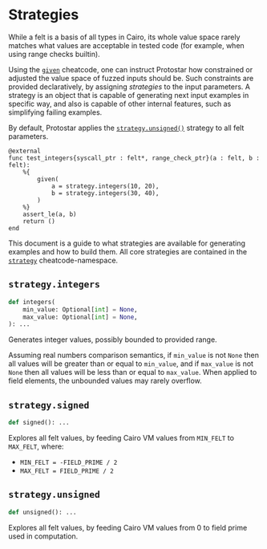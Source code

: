 # Strategies

While a felt is a basis of all types in Cairo, its whole value space rarely matches what values are
acceptable in tested code (for example, when using range checks builtin).

Using the [`given`](../02-cheatcodes/given.md) cheatcode,
one can instruct Protostar how constrained or adjusted the value space of fuzzed inputs should be.
Such constraints are provided declaratively, by assigning _strategies_ to the input parameters.
A strategy is an object that is capable of generating next input examples in specific way,
and also is capable of other internal features, such as simplifying failing examples.

By default, Protostar applies the [`strategy.unsigned()`](#strategyunsigned) strategy to all felt
parameters.

```cairo title="Example"
@external
func test_integers{syscall_ptr : felt*, range_check_ptr}(a : felt, b : felt):
    %{
        given(
            a = strategy.integers(10, 20),
            b = strategy.integers(30, 40),
        )
    %}
    assert_le(a, b)
    return ()
end
```

This document is a guide to what strategies are available for generating examples and how to build
them.
All core strategies are contained in the [`strategy`](../02-cheatcodes/strategy.md)
cheatcode-namespace.

## `strategy.integers`

```python
def integers(
    min_value: Optional[int] = None,
    max_value: Optional[int] = None,
): ...
```

Generates integer values, possibly bounded to provided range.

Assuming real numbers comparison semantics,
if `min_value` is not `None` then all values will be greater than or equal to `min_value`,
and if `max_value` is not `None` then all values will be less than or equal to `max_value`.
When applied to field elements, the unbounded values may rarely overflow. 

## `strategy.signed`

```python
def signed(): ...
```

Explores all felt values, by feeding Cairo VM values from `MIN_FELT` to `MAX_FELT`, where:
- `MIN_FELT = -FIELD_PRIME / 2`
- `MAX_FELT = FIELD_PRIME / 2`

## `strategy.unsigned`

```python
def unsigned(): ...
```

Explores all felt values, by feeding Cairo VM values from 0 to field prime used in computation.
